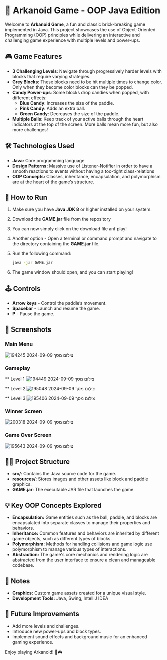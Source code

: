 # 🧱 Arkanoid Game - OOP Java Edition

Welcome to **Arkanoid Game**, a fun and classic brick-breaking game implemented in Java. This project showcases the use of Object-Oriented Programming (OOP) principles while delivering an interactive and challenging game experience with multiple levels and power-ups.

## 🎮 Game Features

- **3 Challenging Levels**: Navigate through progressively harder levels with blocks that require varying strategies.
- **Grey Blocks**: These blocks need to be hit multiple times to change color. Only when they become color blocks can they be popped.
- **Candy Power-ups**: Some blocks drop candies when popped, with different effects:
  - **Blue Candy**: Increases the size of the paddle.
  - **Pink Candy**: Adds an extra ball.
  - **Green Candy**: Decreases the size of the paddle.
- **Multiple Balls**: Keep track of your active balls through the heart indicators at the top of the screen. More balls mean more fun, but also more challenges!

## 🛠️ Technologies Used

- **Java:** Core programming language
- **Design Patterns:** Massive use of Listener-Notifier in order to have a smooth reactions to events without having a too-tight class-relations 
- **OOP Concepts:** Classes, inheritance, encapsulation, and polymorphism are at the heart of the game’s structure.

## 🚀 How to Run

1. Make sure you have **Java JDK 8** or higher installed on your system.
2. Download the **GAME.jar** file from the repository
3. You can now simply click on the download file anf play! 
4. Another option - Open a terminal or command prompt and navigate to the directory containing the **GAME.jar** file.
5. Run the following command:

   ```bash
   java -jar GAME.jar
6. The game window should open, and you can start playing!

## 🕹️ Controls
- **Arrow keys** - Control the paddle’s movement.
- **Spacebar** - Launch and resume the game.
- **P** - Pause the game.

## 📸 Screenshots

### Main Menu
![צילום מסך 2024-09-09 194245](https://github.com/user-attachments/assets/f1f85efd-cfd5-4384-bd25-84d7174ca408)

### Gameplay
** Level 1
![צילום מסך 2024-09-09 194449](https://github.com/user-attachments/assets/ac37bd61-b671-49dd-a7b6-e3227426d10a)

** Level 2
![צילום מסך 2024-09-09 195048](https://github.com/user-attachments/assets/ab1a4df4-b3ca-4fa5-a509-725f5f27361a)

** Level 3
![צילום מסך 2024-09-09 195406](https://github.com/user-attachments/assets/187da6be-f526-4810-b3c0-936e8cf09508)

### Winner Screen
![צילום מסך 2024-09-09 200318](https://github.com/user-attachments/assets/59f37b9e-415b-4f1e-9dbf-568fa1a4c8d2)

### Game Over Screen
![צילום מסך 2024-09-09 195643](https://github.com/user-attachments/assets/fcb31226-0c79-44b7-ab49-3a2472c847cf)


## 🧑‍💻 Project Structure
- **src/**: Contains the Java source code for the game.
- **resources/**: Stores images and other assets like block and paddle graphics.
- **GAME.jar**: The executable JAR file that launches the game.

## 💡 Key OOP Concepts Explored
- **Encapsulation:** Game entities such as the ball, paddle, and blocks are encapsulated into separate classes to manage their properties and behaviors.
- **Inheritance:** Common features and behaviors are inherited by different game objects, such as different types of blocks.
- **Polymorphism:** Methods for handling collisions and game logic use polymorphism to manage various types of interactions.
- **Abstraction:** The game's core mechanics and rendering logic are abstracted from the user interface to ensure a clean and manageable codebase.

## 🙌 Notes
- **Graphics:** Custom game assets created for a unique visual style.
- **Development Tools:** Java, Swing, IntelliJ IDEA

## 🚧 Future Improvements
- Add more levels and challenges.
- Introduce new power-ups and block types.
- Implement sound effects and background music for an enhanced gaming experience.

Enjoy playing Arkanoid! 🧱🎮

